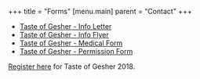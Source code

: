 +++
title = "Forms"
[menu.main]
parent = "Contact"
+++

- [Taste of Gesher - Info Letter](/docs/2018/taste-gesher-2018-info-flyer.pdf)
- [Taste of Gesher - Info Flyer](/docs/2018/taste-gesher-2018-info-letter.pdf)
- [Taste of Gesher - Medical Form](/docs/2018/taste-gesher-2018-medical-form.pdf)
- [Taste of Gesher - Permission Form](/docs/2018/taste-gesher-2018-permission-form.pdf)

[Register here](https://jewishtoronto.com/cje/camp/weekender) for Taste of Gesher 2018.